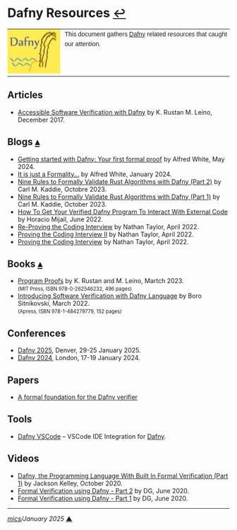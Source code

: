 # <span id="top">Dafny Resources</span> <span style="font-size:90%;">[↩](README.md#top)</span>

<table style="font-family:Helvetica,Arial;line-height:1.6;">
  <tr>
  <td style="border:0;padding:0 10px 0 0;;min-width:120px;"><a href="https://dafny.org/" rel="external"><img src="docs/images/dafny-logo.jpg" width="120" alt="Dafny"/></a></td>
  <td style="border:0;padding:0;vertical-align:text-top;">This document gathers <a href="https://dafny.org/" rel="external">Dafny</a> related resources that caught our attention.
  </td>
  </tr>
</table>

## <span id="articles">Articles</span>

- [Accessible Software Verification with Dafny][article_leino] by K. Rustan M. Leino, December 2017.

## <span id="blogs">Blogs<span> [**&#x25B4;**](#top)

- [Getting started with Dafny: Your first formal proof](https://www.linkedin.com/pulse/getting-started-dafny-your-first-formal-proof-alfred-white-puucc) by Alfred White, May 2024.
- [It is just a Formality...]() by Alfred White, January 2024.
- [Nine Rules to Formally Validate Rust Algorithms with Dafny (Part 2)](https://towardsdatascience.com/nine-rules-to-formally-validate-rust-algorithms-with-dafny-part-2-f2a279686700) by Carl M. Kaddie, Octobre 2023.
- [Nine Rules to Formally Validate Rust Algorithms with Dafny (Part 1)](https://towardsdatascience.com/nine-rules-to-formally-validate-rust-algorithms-with-dafny-part-1-5cb8c8a0bb92) by Carl M. Kaddie, October 2023.
- [How To Get Your Verified Dafny Program To Interact With External Code][blog_mijail] by Horacio Mijail, June 2022.
- [Re-Proving the Coding Interview](https://www.cs.utexas.edu/~ntaylor/blog/proving-3/) by Nathan Taylor, April 2022.
- [Proving the Coding Interview II](https://www.cs.utexas.edu/~ntaylor/blog/proving-2/) by Nathan Taylor, April 2022.
- [Proving the Coding Interview](https://www.cs.utexas.edu/~ntaylor/blog/proving/) by Nathan Taylor, April 2022.

## <span id="books">Books<span> [**&#x25B4;**](#top)

- [Program Proofs](https://mitpress.mit.edu/9780262546232/program-proofs/) by K. Rustan and M. Leino, Martch 2023.<br/><span style="font-size:80%;">(MIT Press, ISBN 978-0-262546232, 496 pages)</span>
- [Introducing Software Verification with Dafny Language](https://www.amazon.com/Introducing-Software-Verification-Dafny-Language/dp/1484279778) by Boro Sitnikovski, March 2022.<br/><span style="font-size:80%;">(Apress, ISBN 978-1-484279779, 152 pages)</span>

## <span id="conferences">Conferences</span>

- [Dafny 2025](https://popl25.sigplan.org/home/dafny-2025), Denver, 29-25 January 2025.
- [Dafny 2024](https://popl24.sigplan.org/home/dafny-2024), London, 17-19 January 2024.

## <span id="papers">Papers</span>

- [A formal foundation for the Dafny verifier]()

## <span id="tools">Tools</span>

- [Dafny VSCode](https://github.com/dafny-lang/ide-vscode) &ndash; VSCode IDE Integration for [Dafny]. 

## <span id="videos">Videos</span>

- [Dafny, the Programming Language With Built In Formal Verification (Part 1)](https://www.youtube.com/watch?v=rxdYV-woRDo) by Jackson Kelley, October 2020.
- [Formal Verification using Dafny - Part 2](https://www.youtube.com/watch?v=tBNV5LoXlDY) by DG, June 2020.
- [Formal Verification using Dafny - Part 1](https://www.youtube.com/watch?v=k9fwDxZP-0Y) by DG, June 2020.

***

*[mics](https://lampwww.epfl.ch/~michelou/)/January 2025* [**&#9650;**](#top)
<span id="bottom">&nbsp;</span>

<!-- href links -->

[article_leino]: https://www.computer.org/csdl/magazine/so/2017/06/mso2017060094/13rRUxC0SCh
[blog_mijail]: https://consensys.io/blog/how-to-get-your-verified-dafny-program-to-interact-with-external-code
[dafny]: https://
